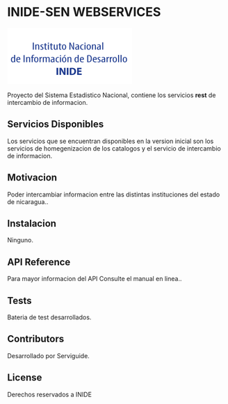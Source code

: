 # INIDE-SEN WEBSERVICES
![Alt text](https://github.com/xareas/WebApiInide/blob/master/images/bannerinide2020.png)

Proyecto del Sistema Estadistico Nacional, contiene los servicios **rest** de intercambio de informacion.

## Servicios Disponibles

Los servicios que se encuentran disponibles en la version inicial son los servicios de homegenizacion de los catalogos y el servicio de intercambio de informacion.

## Motivacion

Poder intercambiar informacion entre las distintas instituciones del estado de nicaragua..

## Instalacion

Ninguno.

## API Reference

Para mayor informacion del API Consulte el manual en linea..

## Tests

Bateria de test desarrollados.

## Contributors

Desarrollado por Serviguide.

## License

Derechos reservados a INIDE
